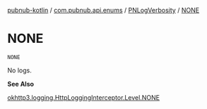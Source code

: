 [pubnub-kotlin](../../index.md) / [com.pubnub.api.enums](../index.md) / [PNLogVerbosity](index.md) / [NONE](./-n-o-n-e.md)

# NONE

`NONE`

No logs.

**See Also**

[okhttp3.logging.HttpLoggingInterceptor.Level.NONE](#)

